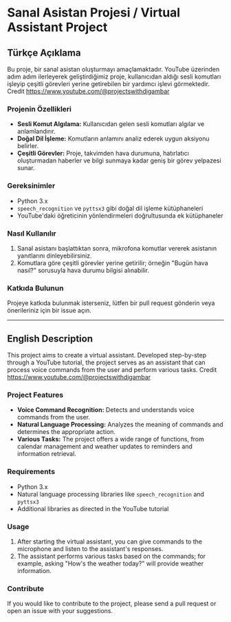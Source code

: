 

# Sanal Asistan Projesi / Virtual Assistant Project

## Türkçe Açıklama

Bu proje, bir sanal asistan oluşturmayı amaçlamaktadır. YouTube üzerinden adım adım ilerleyerek geliştirdiğimiz proje, kullanıcıdan aldığı sesli komutları işleyip çeşitli görevleri yerine getirebilen bir yardımcı işlevi görmektedir.
Credit https://www.youtube.com/@projectswithdigambar

### Projenin Özellikleri
- **Sesli Komut Algılama:** Kullanıcıdan gelen sesli komutları algılar ve anlamlandırır.
- **Doğal Dil İşleme:** Komutların anlamını analiz ederek uygun aksiyonu belirler.
- **Çeşitli Görevler:** Proje, takvimden hava durumuna, hatırlatıcı oluşturmadan haberler ve bilgi sunmaya kadar geniş bir görev yelpazesi sunar.

### Gereksinimler
- Python 3.x
- `speech_recognition` ve `pyttsx3` gibi doğal dil işleme kütüphaneleri
- YouTube'daki öğreticinin yönlendirmeleri doğrultusunda ek kütüphaneler


### Nasıl Kullanılır
1. Sanal asistanı başlattıktan sonra, mikrofona komutlar vererek asistanın yanıtlarını dinleyebilirsiniz.
2. Komutlara göre çeşitli görevler yerine getirilir; örneğin "Bugün hava nasıl?" sorusuyla hava durumu bilgisi alınabilir.

### Katkıda Bulunun
Projeye katkıda bulunmak isterseniz, lütfen bir pull request gönderin veya önerileriniz için bir issue açın.

---

## English Description

This project aims to create a virtual assistant. Developed step-by-step through a YouTube tutorial, the project serves as an assistant that can process voice commands from the user and perform various tasks.
Credit https://www.youtube.com/@projectswithdigambar

### Project Features
- **Voice Command Recognition:** Detects and understands voice commands from the user.
- **Natural Language Processing:** Analyzes the meaning of commands and determines the appropriate action.
- **Various Tasks:** The project offers a wide range of functions, from calendar management and weather updates to reminders and information retrieval.

### Requirements
- Python 3.x
- Natural language processing libraries like `speech_recognition` and `pyttsx3`
- Additional libraries as directed in the YouTube tutorial


### Usage
1. After starting the virtual assistant, you can give commands to the microphone and listen to the assistant's responses.
2. The assistant performs various tasks based on the commands; for example, asking "How's the weather today?" will provide weather information.

### Contribute
If you would like to contribute to the project, please send a pull request or open an issue with your suggestions.
